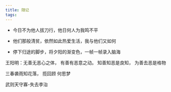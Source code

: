 ```yaml
---
title: 随记
tags:
---
```


- 今日不为他人拔刀行，他日何人为我鸣不平
    
- 他们那般清贫，依然如此热爱生活，我与他们又如何

- 停下归途的脚步，将夕阳的渐变色，一帧一帧录入脑海


王阳明：无善无恶心之体，
有善有恶意之动。
知善知恶是良知，
为善去恶是格物

三春袭雨知花落，
揽回顾
何思梦



武则天守寡-失去李治